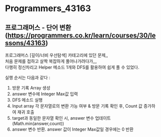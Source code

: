 # Programmers_43163
## 프로그래머스 - 단어 변환(https://programmers.co.kr/learn/courses/30/lessons/43163)
프로그래머스 [깊이/너비 우선탐색] 카테고리에 있던 문제,,  
처음 문제를 접하고 살짝 복잡하게 풀어나가려다가,,,  
다행히 정신차리고 Helper 메소드 1개와 DFS를 활용하여 쉽게 풀 수 있었다.  

실행 순서는 다음과 같다 :   
1. 방문 기록 Array 생성
2. answer 변수에 Integer Max값 입력
3. DFS 메소드 실행
5. Input array 각 문자열로의 변환 가능 여부 & 방문 기록 확인 후, Count 값 증가하여 재귀 호출
6. target과 동일한 문자열 확인 시, answer 변수 업데이트(Math.min(answer,count))
7. answer 변수 반환. answer 값이 Integer Max값일 경우에는 0 반환


